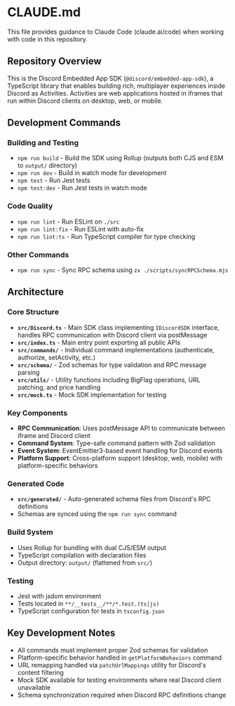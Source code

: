 # CLAUDE.md

This file provides guidance to Claude Code (claude.ai/code) when working with code in this repository.

## Repository Overview

This is the Discord Embedded App SDK (`@discord/embedded-app-sdk`), a TypeScript library that enables building rich, multiplayer experiences inside Discord as Activities. Activities are web applications hosted in iframes that run within Discord clients on desktop, web, or mobile.

## Development Commands

### Building and Testing
- `npm run build` - Build the SDK using Rollup (outputs both CJS and ESM to `output/` directory)
- `npm run dev` - Build in watch mode for development
- `npm test` - Run Jest tests
- `npm test:dev` - Run Jest tests in watch mode

### Code Quality
- `npm run lint` - Run ESLint on `./src`
- `npm run lint:fix` - Run ESLint with auto-fix
- `npm run lint:ts` - Run TypeScript compiler for type checking

### Other Commands
- `npm run sync` - Sync RPC schema using `zx ./scripts/syncRPCSchema.mjs`

## Architecture

### Core Structure
- **`src/Discord.ts`** - Main SDK class implementing `IDiscordSDK` interface, handles RPC communication with Discord client via postMessage
- **`src/index.ts`** - Main entry point exporting all public APIs
- **`src/commands/`** - Individual command implementations (authenticate, authorize, setActivity, etc.)
- **`src/schema/`** - Zod schemas for type validation and RPC message parsing
- **`src/utils/`** - Utility functions including BigFlag operations, URL patching, and price handling
- **`src/mock.ts`** - Mock SDK implementation for testing

### Key Components
- **RPC Communication**: Uses postMessage API to communicate between iframe and Discord client
- **Command System**: Type-safe command pattern with Zod validation
- **Event System**: EventEmitter3-based event handling for Discord events
- **Platform Support**: Cross-platform support (desktop, web, mobile) with platform-specific behaviors

### Generated Code
- **`src/generated/`** - Auto-generated schema files from Discord's RPC definitions
- Schemas are synced using the `npm run sync` command

### Build System
- Uses Rollup for bundling with dual CJS/ESM output
- TypeScript compilation with declaration files
- Output directory: `output/` (flattened from `src/`)

### Testing
- Jest with jsdom environment
- Tests located in `**/__tests__/**/*.test.(ts|js)`
- TypeScript configuration for tests in `tsconfig.json`

## Key Development Notes

- All commands must implement proper Zod schemas for validation
- Platform-specific behavior handled in `getPlatformBehaviors` command
- URL remapping handled via `patchUrlMappings` utility for Discord's content filtering
- Mock SDK available for testing environments where real Discord client unavailable
- Schema synchronization required when Discord RPC definitions change